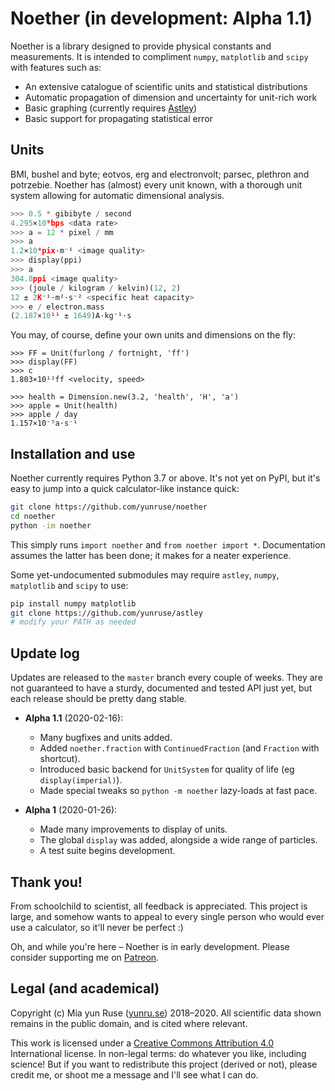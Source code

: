 # Noether (in development: Alpha 1.1)

Noether is a library designed to provide physical constants and measurements. It is intended to compliment `numpy`, `matplotlib` and `scipy` with features such as:

- An extensive catalogue of scientific units and statistical distributions
- Automatic propagation of dimension and uncertainty for unit-rich work
- Basic graphing (currently requires [Astley])
- Basic support for propagating statistical error

[Astley]: https://github.com/yunruse/astley


## Units

BMI, bushel and byte; eotvos, erg and electronvolt; parsec, plethron and potrzebie. Noether has (almost) every unit known, with a thorough unit system allowing for automatic dimensional analysis.

```python
>>> 0.5 * gibibyte / second
4.295×10⁹bps <data rate>
>>> a = 12 * pixel / mm
>>> a
1.2×10⁴pix·m⁻¹ <image quality>
>>> display(ppi)
>>> a
304.8ppi <image quality>
>>> (joule / kilogram / kelvin)(12, 2)
12 ± 2K⁻¹·m²·s⁻² <specific heat capacity>
>>> e / electron.mass
(2.187×10¹¹ ± 1649)A·kg⁻¹·s
```

You may, of course, define your own units and dimensions on the fly:

```
>>> FF = Unit(furlong / fortnight, 'ff')
>>> display(FF)
>>> c
1.803×10¹²ff <velocity, speed>

>>> health = Dimension.new(3.2, 'health', 'H', 'a')
>>> apple = Unit(health)
>>> apple / day
1.157×10⁻⁵a·s⁻¹
```

## Installation and use

Noether currently requires Python 3.7 or above. It's not yet on PyPI, but it's easy to jump into a quick calculator-like instance quick:

```bash
git clone https://github.com/yunruse/noether
cd noether
python -im noether
```

This simply runs `import noether` and `from noether import *`. Documentation assumes the latter has been done; it makes for a neater experience.

Some yet-undocumented submodules may require `astley`,  `numpy`, `matplotlib` and `scipy` to use:

```bash
pip install numpy matplotlib
git clone https://github.com/yunruse/astley
# modify your PATH as needed
```

## Update log

Updates are released to the `master` branch every couple of weeks. They are not guaranteed to have a sturdy, documented and tested API just yet, but each release should be pretty dang stable.

 - **Alpha 1.1** (2020-02-16):
   - Many bugfixes and units added.
   - Added `noether.fraction` with `ContinuedFraction` (and `Fraction` with shortcut).
   - Introduced basic backend for `UnitSystem` for quality of life (eg `display(imperial)`).
   - Made special tweaks so `python -m noether` lazy-loads at fast pace.

 - **Alpha 1** (2020-01-26):
   - Made many improvements to display of units.
   - The global `display` was added, alongside a wide range of particles.
   - A test suite begins development.

## Thank you!

From schoolchild to scientist, all feedback is appreciated. This project is large, and somehow wants to appeal to every single person who would ever use a calculator, so it'll never be perfect :)

Oh, and while you're here – Noether is in early development. Please consider supporting me on [Patreon].

[Patreon]: https://patreon.com/yunruse

## Legal (and academical)

Copyright (c) Mia yun Ruse ([yunru.se]) 2018–2020.
All scientific data shown remains in the public domain, and is cited where relevant.

This work is licensed under a [Creative Commons Attribution 4.0](cc) International
license. In non-legal terms: do whatever you like, including science! But if you
want to redistribute this project (derived or not), please credit me, or shoot me a
message and I'll see what I can do.

[yunru.se]: https://yunru.se/
[cc]: https://creativecommons.org/licenses/by/4.0/
